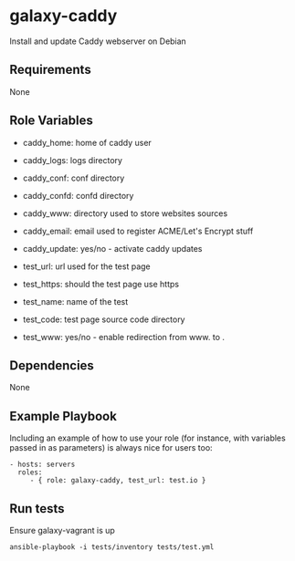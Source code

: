 galaxy-caddy
============

Install and update Caddy webserver on Debian

Requirements
------------

None

Role Variables
--------------

- caddy_home: home of caddy user
- caddy_logs: logs directory
- caddy_conf: conf directory
- caddy_confd: confd directory
- caddy_www: directory used to store websites sources
- caddy_email: email used to register ACME/Let's Encrypt stuff
- caddy_update: yes/no - activate caddy updates

- test_url: url used for the test page
- test_https: should the test page use https
- test_name: name of the test
- test_code: test page source code directory
- test_www: yes/no - enable redirection from www. to .

Dependencies
------------

None

Example Playbook
----------------

Including an example of how to use your role (for instance, with variables passed in as parameters) is always nice for users too:

    - hosts: servers
      roles:
         - { role: galaxy-caddy, test_url: test.io }

Run tests
---------

Ensure galaxy-vagrant is up

    ansible-playbook -i tests/inventory tests/test.yml